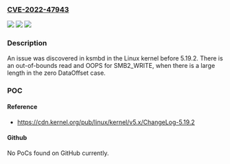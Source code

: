 ### [CVE-2022-47943](https://cve.mitre.org/cgi-bin/cvename.cgi?name=CVE-2022-47943)
![](https://img.shields.io/static/v1?label=Product&message=n%2Fa&color=blue)
![](https://img.shields.io/static/v1?label=Version&message=n%2Fa&color=blue)
![](https://img.shields.io/static/v1?label=Vulnerability&message=n%2Fa&color=brighgreen)

### Description

An issue was discovered in ksmbd in the Linux kernel before 5.19.2. There is an out-of-bounds read and OOPS for SMB2_WRITE, when there is a large length in the zero DataOffset case.

### POC

#### Reference
- https://cdn.kernel.org/pub/linux/kernel/v5.x/ChangeLog-5.19.2

#### Github
No PoCs found on GitHub currently.

